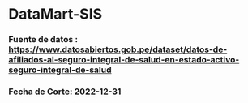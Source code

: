 # DataMart-SIS
### Fuente de datos : https://www.datosabiertos.gob.pe/dataset/datos-de-afiliados-al-seguro-integral-de-salud-en-estado-activo-seguro-integral-de-salud
### Fecha de Corte: 2022-12-31
